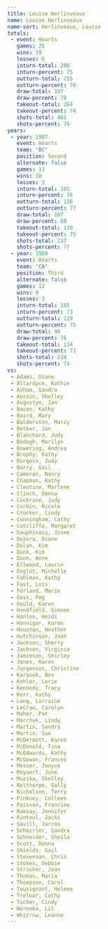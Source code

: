 ```yaml
---
title: Louise Herlinveaux
name: Louise Herlinveaux
name-sort: Herlinveaux, Louise
totals:
 - event: Hearts
   games: 25
   wins: 19
   losses: 6
   inturn-total: 206
   inturn-percent: 75
   outturn-total: 255
   outturn-percent: 76
   draw-total: 197
   draw-percent: 78
   takeout-total: 264
   takeout-percent: 74
   shots-total: 461
   shots-percent: 76
years:
 - year: 1987
   event: Hearts
   team: "BC"
   position: Second
   alternate: false
   games: 13
   wins: 10
   losses: 3
   inturn-total: 101
   inturn-percent: 78
   outturn-total: 136
   outturn-percent: 77
   draw-total: 107
   draw-percent: 80
   takeout-total: 130
   takeout-percent: 75
   shots-total: 237
   shots-percent: 77
 - year: 1988
   event: Hearts
   team: "CA"
   position: Third
   alternate: false
   games: 12
   wins: 9
   losses: 3
   inturn-total: 105
   inturn-percent: 73
   outturn-total: 119
   outturn-percent: 75
   draw-total: 90
   draw-percent: 76
   takeout-total: 134
   takeout-percent: 73
   shots-total: 224
   shots-percent: 74
vs:
 - Adams, Diane
 - Allardyce, Kathie
 - Asham, Sandra
 - Aucoin, Shelley
 - Augustyn, Jan
 - Bacon, Kathy
 - Baird, Mary
 - Balderston, Marcy
 - Betker, Jan
 - Blanchard, Judy
 - Bodogh, Marilyn
 - Bowering, Andrea
 - Brophy, Kathy
 - Burgess, Judy
 - Burry, Gail
 - Cameron, Nancy
 - Chapman, Kathy
 - Cleutinx, Marlene
 - Clinch, Donna
 - Cochrane, Judy
 - Corbin, Nicole
 - Crocker, Cindy
 - Cunningham, Cathy
 - Cutcliffe, Margaret
 - Dauphinais, Josee
 - Dezura, Diane
 - Dolan, Kim
 - Duck, Kim
 - Dunn, Anne
 - Ellwood, Laurie
 - Englot, Michelle
 - Fahlman, Kathy
 - Fast, Lois
 - Ferland, Marie
 - Goss, Peg
 - Gould, Karen
 - Handfield, Simone
 - Hanlon, Heidi
 - Hennigar, Karen
 - Houston, Heather
 - Hutchinson, Joan
 - Jackson, Sherry
 - Jackson, Virginia
 - Jamieson, Shirley
 - Jones, Karen
 - Jurgenson, Christine
 - Karasek, Bev
 - Kehler, Lorie
 - Kennedy, Tracy
 - Kerr, Kathy
 - Lang, Lorraine
 - LeCraw, Carolyn
 - Maher, Pat
 - Marchuk, Lindy
 - Martin, Sandra
 - Martin, Sue
 - McDermott, Karen
 - McDonald, Tina
 - McEdwards, Kathy
 - McGowan, Frances
 - Messer, Janyce
 - Moyaert, June
 - Muzika, Shelley
 - Nelthorpe, Sally
 - Nicholson, Terry
 - Pinkney, Colleen
 - Poisson, Francine
 - Ramsay, Jennifer
 - Rintoul, Jacki
 - Savill, Jarron
 - Schmirler, Sandra
 - Schneider, Sheila
 - Scott, Donna
 - Shields, Gail
 - Stevenson, Chris
 - Stokes, Debbie
 - Stricker, Joan
 - Thomas, Maria
 - Thompson, Carol
 - Tousignant, Helene
 - Treloar, Cathy
 - Tucker, Cindy
 - Werenka, Lil
 - Whitrow, Leanne
---
```


